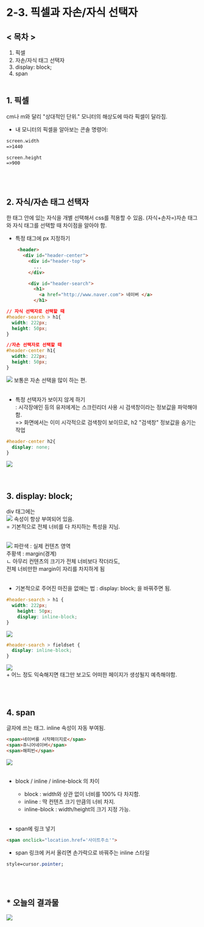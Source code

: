 # 2-3. 픽셀과 자손/자식 선택자

## < 목차 >

1. 픽셀
1. 자손/자식 태그 선택자 
1. display: block;
1. span<br/><br/>

## 1. 픽셀
cm나 m와 달리 "상대적인 단위."
모니터의 해상도에 따라 픽셀이 달라짐.

+ 내 모니터의 픽셀을 알아보는 콘솔 명령어: 
```html
screen.width
=>1440

screen.height
=>900
```
</br></br>
## 2. 자식/자손 태그 선택자
한 태그 안에 있는 자식을 개별 선택해서 css를 적용할 수 있음.
(자식+손자=)자손 태그와 자식 태그를 선택할 때 차이점을 알아야 함.

+ 특정 태그에 px 지정하기
```html
    <header>
      <div id="header-center">
        <div id="header-top">
          ...
        </div>

        <div id="header-search">
          <h1>
            <a href="http://www.naver.com"> 네이버 </a>
          </h1>
```

```css
// 자식 선택자로 선택할 때
#header-search > h1{
  width: 222px;
  height: 50px;
}

//자손 선택자로 선택할 때
#header-center h1{
  width: 222px;
  height: 50px;
}
```
<img src="../pic/17-Nov-2021/17-Nov-2021_1.png">
보통은 자손 선택을 많이 하는 편.
</br></br>

+ 특정 선택자가 보이지 않게 하기</br>
: 시각장애인 등의 유저에게는 스크린리더 사용 시 검색창이라는 정보값을 파악해야함. <br/>
=> 화면에서는 이미 시각적으로 검색창이 보이므로, h2 "검색창" 정보값을 숨기는 작업

```css
#header-center h2{
  display: none;
}
```
<img src="../pic/17-Nov-2021/17-Nov-2021_2.png">
</br><br/><br/>

## 3. display: block;
div 태그에는</br>
<img src="../pic/17-Nov-2021/17-Nov-2021_3.png">
속성이 항상 부여되어 있음.</br>
= 기본적으로 전체 너비를 다 차지하는 특성을 지님.</br></br>


<img src="../pic/17-Nov-2021/17-Nov-2021_4.png">
파란색 : 실제 컨텐츠 영역</br>
주황색 : margin(경계)</br>
ㄴ 아무리 컨텐츠의 크기가 전체 너비보다 작더라도, </br>
전체 너비만한 margin이 자리를 차지하게 됨
</br></br>

+ 기본적으로 주어진 마진을 없애는 법
: display: block; 을 바꿔주면 됨.

```css
#header-search > h1 {
  width: 222px;
    height: 50px;
    display: inline-block;
}
```
<img src="../pic/17-Nov-2021/17-Nov-2021_5.png">

```css
#header-search > fieldset {
  display: inline-block;
}
```
<img src="../pic/17-Nov-2021/17-Nov-2021_6.png">


</br>
+ 어느 정도 익숙해지면 태그만 보고도 어떠한 페이지가 생성될지 예측해야함.

</br></br>
## 4. span
글자에 쓰는 태그.
inline 속성이 자동 부여됨.
```html
<span>네이버를 시작페이지로</span>
<span>쥬니어네이버</span>
<span>해피빈</span>
```

<img src="../pic/17-Nov-2021/17-Nov-2021_7.png">
</br></br>

+ block / inline / inline-block 의 차이
  - block : width와 상관 없이 너비를 100% 다 차지함.
  - inline : 딱 컨텐츠 크기 만큼의 너비 차지.
  - inline-block : width/height의 크기 지정 가능.
</br></br>

+ span에 링크 넣기
```html
<span onclick="location.href='사이트주소'">
```

+ span 링크에 커서 올리면 손가락으로 바꿔주는 inline 스타일
```css
style=cursor.pointer;
```
</br></br>

## * 오늘의 결과물
<img src="../pic/17-Nov-2021/17-Nov-2021_8.png">
